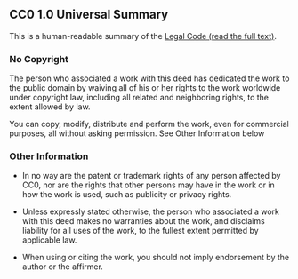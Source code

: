 ## CC0 1.0 Universal Summary

This is a human-readable summary of the
[Legal Code (read the full text)](https://creativecommons.org/publicdomain/zero/1.0/legalcode).

### No Copyright

The person who associated a work with this deed has dedicated the work to the public domain by waiving all of his or her rights to the work worldwide under copyright law, including all related and neighboring rights, to the extent allowed by law.

You can copy, modify, distribute and perform the work, even for commercial purposes, all without asking permission. See Other Information below

### Other Information

- In no way are the patent or trademark rights of any person affected by CC0, nor are the rights that other persons may have in the work or in how the work is used, such as publicity or privacy rights.

- Unless expressly stated otherwise, the person who associated a work with this deed makes no warranties about the work, and disclaims liability for all uses of the work, to the fullest extent permitted by applicable law.

- When using or citing the work, you should not imply endorsement by the author or the affirmer.